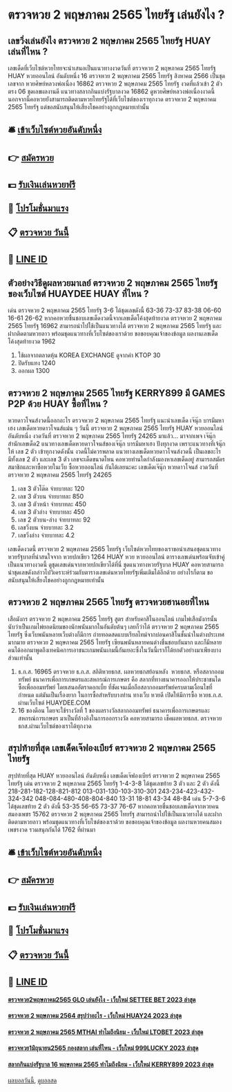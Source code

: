 # ตรวจหวย 2 พฤษภาคม 2565 ไทยรัฐ เล่นยังไง ?
## เลขวิ่งเล่นยังไง ตรวจหวย 2 พฤษภาคม 2565 ไทยรัฐ HUAY เล่นที่ไหน ?
เลขเด็ดที่เว็บไซต์หวยไทยจะนำเสนอเป็นแนวทางงวดวันที่ ตรวจหวย 2 พฤษภาคม 2565 ไทยรัฐ HUAY หวยออนไลน์ อันดับหนึ่ง 16 ตรวจหวย 2 พฤษภาคม 2565 ไทยรัฐ สิงหาคม 2566 เป็นชุดเลขจาก หวยศิษย์หลวงพ่อเนื่อง 16862 ตรวจหวย 2 พฤษภาคม 2565 ไทยรัฐ งวดที่แล้วเข้า 2 ตัวตรง 06 ชุดเลขผลงานดี แนวทางสลากกินแบ่งรัฐบาลงวด 16862 ดูหวยศิษย์หลวงพ่อเนื่องงวดนี้ นอกจากนี้คอหวยยังสามารถติดตามหวยไทยรัฐได้ที่เว็บไซต์ของเราทุกงวด ตรวจหวย 2 พฤษภาคม 2565 ไทยรัฐ แต่ขอสนับสนุนให้เสี่ยงโชคอย่างถูกกฎหมายเท่านั้น

## 🛎 [เข้าเว็บไซต์หวยอันดับหนึ่ง](https://bit.ly/3BG5bNw)
## 👉 [สมัครหวย](https://bit.ly/3BG5bNw)
## 💵 [รับเงินเล่นหวยฟรี](https://bit.ly/3C3mvgS)
## 👑 [โปรโมชั่นมาแรง](https://bit.ly/3C3mvgS)
## 📋 [ตรวจหวย วันนี้](https://bit.ly/3C3mvgS)
## 📱 [LINE ID](https://bit.ly/3C3mvgS)

## ตัวอย่างวิธีดูผลหวยมาเลย์ ตรวจหวย 2 พฤษภาคม 2565 ไทยรัฐ ของเว็บไซต์ HUAYDEE HUAY ที่ไหน ?
เด่น ตรวจหวย 2 พฤษภาคม 2565 ไทยรัฐ 3-6 ได้ชุดเลขดังนี้
63-36
73-37
83-38
06-60
16-61
26-62
หากคอหวยชื่นชอบเลขเด็ดงวดนี้จากเลขเด็ดโค้งสุดท้ายงวด ตรวจหวย 2 พฤษภาคม 2565 ไทยรัฐ 16962 สามารถนำไปใช้เป็นแนวทางได้ ตรวจหวย 2 พฤษภาคม 2565 ไทยรัฐ และฝากติดตามหวยลาว พร้อมชุดแนวทางที่เว็บไซต์ของเราด้วย
ขอขอบคุณเจ้าของข้อมูล
ผลงานเลขเด็ดโค้งสุดท้ายงวด 1962

1. ใช้ผลจากตลาดหุ้น KOREA EXCHANGE ดูจากค่า KTOP 30
2. ปิดรับแทง 1240
3. ออกผล 1300

## ตรวจหวย 2 พฤษภาคม 2565 ไทยรัฐ KERRY899 มี GAMES P2P ด้วย HUAY ซื้อที่ไหน ?
หวยดาวโจนส์งวดนี้ออกอะไร ตรวจหวย 2 พฤษภาคม 2565 ไทยรัฐ แนะนำเลขเด็ด เจ๊นุ๊ก บารมีมหาเฮง เลขเด็ดหวยดาวโจนส์แม่น ๆ วันนี้ ตรวจหวย 2 พฤษภาคม 2565 ไทยรัฐ HUAY หวยออนไลน์ อันดับหนึ่ง งวดวันที่ ตรวจหวย 2 พฤษภาคม 2565 ไทยรัฐ 24265 มาแล้ว… มาจากเพจ เจ๊นุ๊กสำนักเลขเด็ด2 แนวทางเลขเด็ดหวยดาวโจนส์ของเจ๊นุ๊ก บารมีมหาเฮง ปังทุกงวด เพราะแนวทางที่เจ้นุ๊กให้ เลข 2 ตัว เข้าทุกงวดดังนั้น งวดนี้ไม่ควรพลาด แนวทางเลขเด็ดหวยดาวโจนส์งวดนี้ เป็นเลขอะไร มีทั้งเลข 2 ตัว และเลข 3 ตัว เลขจะเด็ดขนาดไหน คอหวยท่านใดกำลังมองหาเลขเด็ดอยู่ สามารถสมัครสมาชิกและหาซื้อหวยในเว็บ ซื้อหวยออนไลน์ กันได้เลยนะคะ
เลขเด็ดเจ๊นุ๊ก หวยดาวโจนส์ งวดวันที่ ตรวจหวย 2 พฤษภาคม 2565 ไทยรัฐ 24265
1. เลข 3 ตัวโต๊ด จ่ายบาทละ 120
2. เลข 3 ตัวบน จ่ายบาทละ 850
3. เลข 3 ตัวหน้า จ่ายบาทละ 450
4. เลข 3 ตัวล่าง จ่ายบาทละ 450
5. เลข 2 ตัวบน-ล่าง จ่ายบาทละ 92
6. เลขวิ่งบน จ่ายบาทละ 3.2
7. เลขวิ่งล่าง จ่ายบาทละ 4.2

เลขเด็ดงวดนี้ ตรวจหวย 2 พฤษภาคม 2565 ไทยรัฐ เว็บไซต์หวยไทยของเราขอนำเสนอชุดแนวทางหวยรัฐบาลที่น่าสนใจจาก หวยปกเขียว 1264 HUAY หวย หวยออนไลน์ ตารางเลขเด่นพร้อมจับเข้าคู่เป็นแนวทางงวดนี้ ดูชุดเลขเด่นจากหวยปกเขียวได้ที่นี่ ชุดแนวทางหวยรัฐบาล HUAY คอหวยสามารถนำชุดเลขดังกล่าวไปวิเคราะห์ร่วมกับตารางเลขเด่นหวยไทยรัฐเพิ่มเติมได้อีกด้วย อย่างไรก็ตาม ขอสนับสนุนให้เสี่ยงโชคอย่างถูกกฎหมายเท่านั้น

## ตรวจหวย 2 พฤษภาคม 2565 ไทยรัฐ ตรวจหวยฮานอยที่ไหน
เสือมังกร ตรวจหวย 2 พฤษภาคม 2565 ไทยรัฐ สูตร สำหรับคาสิโนออนไลน์ เกมไพ่เสือมังกรนั้น นับว่าเป็นเกมไพ่ยอดนิยมของนักพนันมากในอันดับต้นๆ เลยก็ว่าได้ ตรวจหวย 2 พฤษภาคม 2565 ไทยรัฐ ซึ่งเว็บพนันหลายเว็บต่างก็มีการ ถ่ายทอดสดแบบเรียลไทม์จากบ่อนคาสิโนชั้นนำในต่างประเทศมากมาย ตรวจหวย 2 พฤษภาคม 2565 ไทยรัฐ เซียนพนันหลายคนต่างชื่นชอบกันมาก และก็มีหลายคนได้ออกมาพูดถึงเทคนิคการเอาชนะเกมพนันเกมนี้กันเยอะซึ่งในวันนี้เราก็ได้ยกตัวอย่างมาเพียงบางส่วนเท่านั้น
1. ธ.ก.ส. 16965 ตรวจหวย ธ.ก.ส. สถิติหวยธกส. ผลหวยธกสย้อนหลัง  หวยธกส. หรือสลากออมทรัพย์ ธนาคารเพื่อการเกษตรและสหกรณ์การเกษตร คือ สลากที่ทางธนาคารออกให้ประชาชนไดซื้อเพื่อออมทรัพย์ โดยเสนออัตราดอกเบี้ย ที่ชัดเจนเมื่อถือสลากออมทรัพย์ครบตามเงื่อนไขที่กำหนด แต่มันเป็นเรื่องยาก ในการซื้อสำหรับบางท่าน ทางเว็บ หวยดี เปิดให้มีการซื้อ หวยธ.ก.ส. ผ่านเว็บไซต์ HUAYDEE.COM
2. 16 ของดือน โดยจะใช้รางวัลที่ 1 ของผลรางวัลสลากออมทรัพย์ ธนาคารเพื่อการเกษตรและสหกรณ์การเกษตร มาเป็นที่อ้างอิงในการออกรางวัล คอหวยสามารถ เช็คผลหวยธกส. ตรวจหวยธกส.ผ่านเว็บไซต์ของเราได้ทุกงวด

## สรุปท้ายที่สุด เลขเด็ดเจ๊ฟองเบียร์ ตรวจหวย 2 พฤษภาคม 2565 ไทยรัฐ
สรุปท้ายที่สุด HUAY หวยออนไลน์ อันดับหนึ่ง เลขเด็ดเจ๊ฟองเบียร์ ตรวจหวย 2 พฤษภาคม 2565 ไทยรัฐ เด่น ตรวจหวย 2 พฤษภาคม 2565 ไทยรัฐ 1-4-3-8 ได้ชุดเลขท้าย 3 ตัว และ 2 ตัว ดังนี้
218-281-182-128-821-812
013-031-130-103-310-301
243-234-423-432-324-342
048-084-480-408-804-840
13-31
18-81
43-34
48-84
เด่น 5-7-3-6 ได้ชุดเลขท้าย 2 ตัว ดังนี้
53-35
56-65
73-37
76-67
หากคอหวยชื่นชอบเลขเด็ดจากหวยคนสมองเพชร 15762 ตรวจหวย 2 พฤษภาคม 2565 ไทยรัฐ สามารถนำไปใช้เป็นแนวทางได้ และฝากติดตามหวยลาว พร้อมชุดแนวทางที่เว็บไซต์ของเราด้วย
ขอขอบคุณเจ้าของข้อมูล
ผลงานหวยคนสมองเพชรงวด รวมสนุกกันได้ 1762 ที่ผ่านมา


## 🛎 [เข้าเว็บไซต์หวยอันดับหนึ่ง](https://bit.ly/3BG5bNw)
## 👉 [สมัครหวย](https://bit.ly/3BG5bNw)
## 💵 [รับเงินเล่นหวยฟรี](https://bit.ly/3C3mvgS)
## 👑 [โปรโมชั่นมาแรง](https://bit.ly/3C3mvgS)
## 📋 [ตรวจหวย วันนี้](https://bit.ly/3C3mvgS)
## 📱 [LINE ID](https://bit.ly/3C3mvgS)

#### [ตรวจหวย2พฤษภาคม2565 GLO เล่นยังไง - เว็บใหม่ SETTEE BET 2023 ล่าสุด](https://atom.io/themes/ตรวจหวย2พฤษภาคม2565%20glo%20เล่นยังไง%20-%20เว็บใหม่%20settee%20bet%202023%20ล่าสุด)
#### [ตรวจหวย 2 พฤษภาคม 2564 สรุปว่าอะไร - เว็บใหม่ HUAY24 2023 ล่าสุด](https://atom.io/themes/ตรวจหวย%202%20พฤษภาคม%202564%20สรุปว่าอะไร%20-%20เว็บใหม่%20huay24%202023%20ล่าสุด)
#### [ตรวจหวย 2 พฤษภาคม 2565 MTHAI ทำไมถึงนิยม - เว็บใหม่ LTOBET 2023 ล่าสุด](https://atom.io/themes/ตรวจหวย%202%20พฤษภาคม%202565%20mthai%20ทำไมถึงนิยม%20-%20เว็บใหม่%20ltobet%202023%20ล่าสุด)
#### [ตรวจหวย1มิถุนายน2565 กองสลาก เล่นที่ไหน - เว็บใหม่ 999LUCKY 2023 ล่าสุด](https://atom.io/themes/ตรวจหวย1มิถุนายน2565%20กองสลาก%20เล่นที่ไหน%20-%20เว็บใหม่%20999lucky%202023%20ล่าสุด)
#### [สลากกินแบ่งรัฐบาล 16 พฤษภาคม 2565 ทำไมถึงนิยม - เว็บใหม่ KERRY899 2023 ล่าสุด](https://atom.io/themes/สลากกินแบ่งรัฐบาล%2016%20พฤษภาคม%202565%20ทำไมถึงนิยม%20-%20เว็บใหม่%20kerry899%202023%20ล่าสุด)

[ผลบอลวันนี้](https://siamsport.tv "ผลบอลวันนี้"), [ดูบอลสด](https://siamsport.tv/ดูบอลสด "ดูบอลสด")